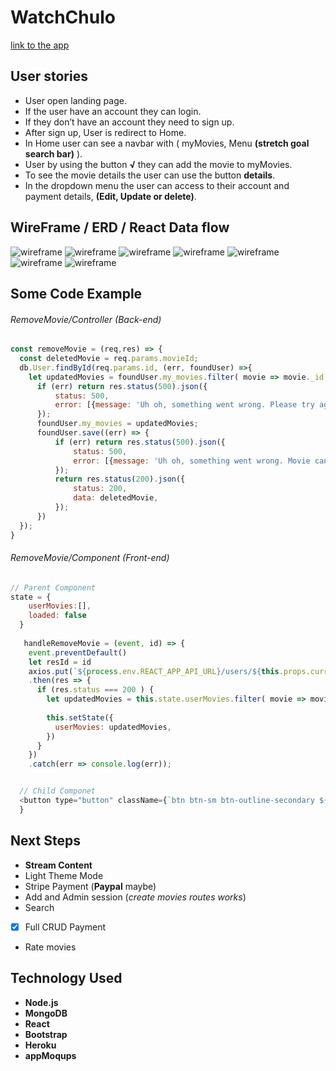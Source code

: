 # WatchChulo
[link to the app](https://watchchulo.herokuapp.com/)

## User stories
- User open landing page. 
- If the user have an account they can login.
- If they don’t have an account they need to sign up.
- After sign up, User is redirect to Home. 
- In Home user can see a navbar with ( myMovies, Menu __(stretch goal search bar)__ ).
- User by using the button __√__ they can add the movie to myMovies. 
- To see the movie details the user can use the button __details__.  
- In the dropdown menu the user can access to their account and payment details, __(Edit, Update or delete)__.

## WireFrame / ERD / React Data flow

![wireframe](./public/chulo-wireframe/landingPage.png) ![wireframe](./public/chulo-wireframe/signUp.png) 
![wireframe](./public/chulo-wireframe/login.png) ![wireframe](./public/chulo-wireframe/movieCard.png) 
![wireframe](./public/chulo-wireframe/myMovie.png) 
![wireframe](./public/chulo-wireframe/reactDataflow.png) 
![wireframe](./public/chulo-wireframe/ERD.png) 



## Some Code Example

###### RemoveMovie/Controller (Back-end) 
````javaScript
const removeMovie = (req,res) => {
  const deletedMovie = req.params.movieId;
  db.User.findById(req.params.id, (err, foundUser) =>{
    let updatedMovies = foundUser.my_movies.filter( movie => movie._id.toString() !== deletedMovie);
      if (err) return res.status(500).json({
          status: 500,
          error: [{message: 'Uh oh, something went wrong. Please try again'}],
      });
      foundUser.my_movies = updatedMovies;
      foundUser.save((err) => {
          if (err) return res.status(500).json({
              status: 500,
              error: [{message: 'Uh oh, something went wrong. Movie can not be added'}, err],
          });
          return res.status(200).json({
              status: 200,
              data: deletedMovie,
          }); 
      })
  });
}
````

###### RemoveMovie/Component (Front-end)

```javaScript 
// Parent Component
state = {
    userMovies:[],
    loaded: false
  }
  
   handleRemoveMovie = (event, id) => {
    event.preventDefault()
    let resId = id
    axios.put(`${process.env.REACT_APP_API_URL}/users/${this.props.currentUser}/my_movies/${resId}/removemovie`, { withCredentials: true })
    .then(res => {
      if (res.status === 200 ) {
        let updatedMovies = this.state.userMovies.filter( movie => movie._id !== res.data.data)
  
        this.setState({
          userMovies: updatedMovies,
        }) 
      }
    })
    .catch(err => console.log(err));


  // Child Componet
  <button type="button" className={`btn btn-sm btn-outline-secondary ${this.state.addedMovie && "disable"}`}  onClick={(event) => this.props.handleRemoveMovie(event, this.props.movie._id)} >--</button>
  }
``` 

## Next Steps
* __Stream Content__
* Light Theme Mode
* Stripe Payment (__Paypal__ maybe)
* Add and Admin session (*create movies routes works*)
* Search
* [x] Full CRUD Payment
* Rate movies 

## Technology Used
* __Node.js__
* __MongoDB__
* __React__
* __Bootstrap__
* __Heroku__
* __appMoqups__